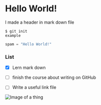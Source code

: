 # Hello World!

I made a header in mark down file 

```
$ git init
example
```

```python
spam = "Hello World!"
```

### List

- [x] Lern mark down
- [ ] finish the course about writing on GitHub
- [ ] Write a useful link file 


![Image of a thing](https://octodex.github.com/images/yaktocat.png)

